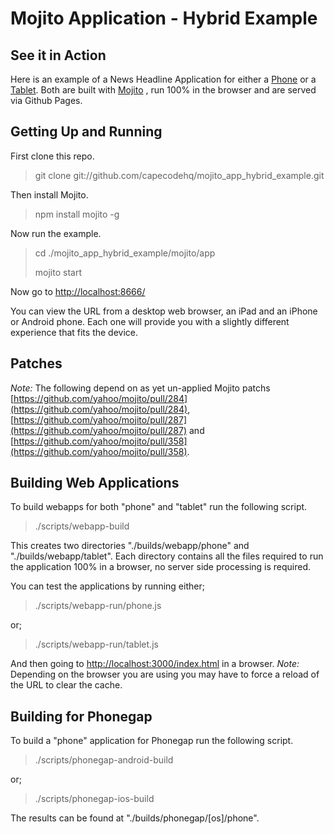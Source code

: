 # Mojito Application - Hybrid Example

## See it in Action

Here is an example of a News Headline Application for either a [Phone](http://capecodehq.github.com/mojito_app_hybrid_example/phone) or a [Tablet](http://capecodehq.github.com/mojito_app_hybrid_example/tablet). Both are built with [Mojito](https://github.com/yahoo/mojito/) , run 100% in the browser and are served via Github Pages.

## Getting Up and Running

First clone this repo.

> git clone git://github.com/capecodehq/mojito_app_hybrid_example.git

Then install Mojito.

> npm install mojito -g

Now run the example.

> cd ./mojito_app_hybrid_example/mojito/app
>
> mojito start

Now go to [http://localhost:8666/](http://localhost:8666/)

You can view the URL from a desktop web browser, an iPad and an iPhone or Android phone.
Each one will provide you with a slightly different experience that fits the device.

## Patches

_Note:_ The following depend on as yet un-applied Mojito patchs [https://github.com/yahoo/mojito/pull/284](https://github.com/yahoo/mojito/pull/284), [https://github.com/yahoo/mojito/pull/287](https://github.com/yahoo/mojito/pull/287) and [https://github.com/yahoo/mojito/pull/358](https://github.com/yahoo/mojito/pull/358).

## Building Web Applications

To build webapps for both "phone" and "tablet" run the following script.

> ./scripts/webapp-build

This creates two directories "./builds/webapp/phone" and "./builds/webapp/tablet".
Each directory contains all the files required to run the application 100% in a browser, no server side processing is required.

You can test the applications by running either;

> ./scripts/webapp-run/phone.js

or;

> ./scripts/webapp-run/tablet.js

And then going to [http://localhost:3000/index.html](http://localhost:3000/index.html) in a browser.
_Note:_ Depending on the browser you are using you may have to force a reload of the URL to clear the cache.

## Building for Phonegap

To build a "phone" application for Phonegap run the following script.

> ./scripts/phonegap-android-build

or;

> ./scripts/phonegap-ios-build

The results can be found at "./builds/phonegap/[os]/phone".
